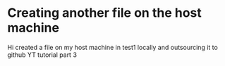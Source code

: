 # Creating another file on the host machine

Hi created a file on my host machine in test1 locally and outsourcing it to github
YT tutorial part 3